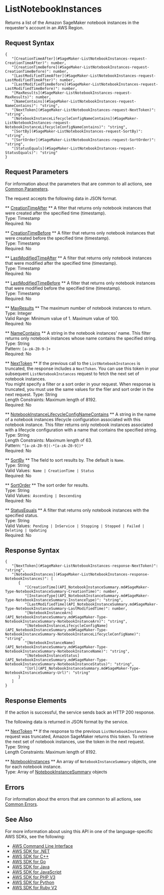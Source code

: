 # ListNotebookInstances<a name="API_ListNotebookInstances"></a>

Returns a list of the Amazon SageMaker notebook instances in the requester's account in an AWS Region\. 

## Request Syntax<a name="API_ListNotebookInstances_RequestSyntax"></a>

```
{
   "[CreationTimeAfter](#SageMaker-ListNotebookInstances-request-CreationTimeAfter)": number,
   "[CreationTimeBefore](#SageMaker-ListNotebookInstances-request-CreationTimeBefore)": number,
   "[LastModifiedTimeAfter](#SageMaker-ListNotebookInstances-request-LastModifiedTimeAfter)": number,
   "[LastModifiedTimeBefore](#SageMaker-ListNotebookInstances-request-LastModifiedTimeBefore)": number,
   "[MaxResults](#SageMaker-ListNotebookInstances-request-MaxResults)": number,
   "[NameContains](#SageMaker-ListNotebookInstances-request-NameContains)": "string",
   "[NextToken](#SageMaker-ListNotebookInstances-request-NextToken)": "string",
   "[NotebookInstanceLifecycleConfigNameContains](#SageMaker-ListNotebookInstances-request-NotebookInstanceLifecycleConfigNameContains)": "string",
   "[SortBy](#SageMaker-ListNotebookInstances-request-SortBy)": "string",
   "[SortOrder](#SageMaker-ListNotebookInstances-request-SortOrder)": "string",
   "[StatusEquals](#SageMaker-ListNotebookInstances-request-StatusEquals)": "string"
}
```

## Request Parameters<a name="API_ListNotebookInstances_RequestParameters"></a>

For information about the parameters that are common to all actions, see [Common Parameters](CommonParameters.md)\.

The request accepts the following data in JSON format\.

 ** [CreationTimeAfter](#API_ListNotebookInstances_RequestSyntax) **   <a name="SageMaker-ListNotebookInstances-request-CreationTimeAfter"></a>
A filter that returns only notebook instances that were created after the specified time \(timestamp\)\.  
Type: Timestamp  
Required: No

 ** [CreationTimeBefore](#API_ListNotebookInstances_RequestSyntax) **   <a name="SageMaker-ListNotebookInstances-request-CreationTimeBefore"></a>
A filter that returns only notebook instances that were created before the specified time \(timestamp\)\.   
Type: Timestamp  
Required: No

 ** [LastModifiedTimeAfter](#API_ListNotebookInstances_RequestSyntax) **   <a name="SageMaker-ListNotebookInstances-request-LastModifiedTimeAfter"></a>
A filter that returns only notebook instances that were modified after the specified time \(timestamp\)\.  
Type: Timestamp  
Required: No

 ** [LastModifiedTimeBefore](#API_ListNotebookInstances_RequestSyntax) **   <a name="SageMaker-ListNotebookInstances-request-LastModifiedTimeBefore"></a>
A filter that returns only notebook instances that were modified before the specified time \(timestamp\)\.  
Type: Timestamp  
Required: No

 ** [MaxResults](#API_ListNotebookInstances_RequestSyntax) **   <a name="SageMaker-ListNotebookInstances-request-MaxResults"></a>
The maximum number of notebook instances to return\.  
Type: Integer  
Valid Range: Minimum value of 1\. Maximum value of 100\.  
Required: No

 ** [NameContains](#API_ListNotebookInstances_RequestSyntax) **   <a name="SageMaker-ListNotebookInstances-request-NameContains"></a>
A string in the notebook instances' name\. This filter returns only notebook instances whose name contains the specified string\.  
Type: String  
Pattern: `[a-zA-Z0-9-]+`   
Required: No

 ** [NextToken](#API_ListNotebookInstances_RequestSyntax) **   <a name="SageMaker-ListNotebookInstances-request-NextToken"></a>
 If the previous call to the `ListNotebookInstances` is truncated, the response includes a `NextToken`\. You can use this token in your subsequent `ListNotebookInstances` request to fetch the next set of notebook instances\.   
 You might specify a filter or a sort order in your request\. When response is truncated, you must use the same values for the filer and sort order in the next request\. 
Type: String  
Length Constraints: Maximum length of 8192\.  
Required: No

 ** [NotebookInstanceLifecycleConfigNameContains](#API_ListNotebookInstances_RequestSyntax) **   <a name="SageMaker-ListNotebookInstances-request-NotebookInstanceLifecycleConfigNameContains"></a>
A string in the name of a notebook instances lifecycle configuration associated with this notebook instance\. This filter returns only notebook instances associated with a lifecycle configuration with a name that contains the specified string\.  
Type: String  
Length Constraints: Maximum length of 63\.  
Pattern: `^[a-zA-Z0-9](-*[a-zA-Z0-9])*`   
Required: No

 ** [SortBy](#API_ListNotebookInstances_RequestSyntax) **   <a name="SageMaker-ListNotebookInstances-request-SortBy"></a>
The field to sort results by\. The default is `Name`\.  
Type: String  
Valid Values:` Name | CreationTime | Status`   
Required: No

 ** [SortOrder](#API_ListNotebookInstances_RequestSyntax) **   <a name="SageMaker-ListNotebookInstances-request-SortOrder"></a>
The sort order for results\.   
Type: String  
Valid Values:` Ascending | Descending`   
Required: No

 ** [StatusEquals](#API_ListNotebookInstances_RequestSyntax) **   <a name="SageMaker-ListNotebookInstances-request-StatusEquals"></a>
A filter that returns only notebook instances with the specified status\.  
Type: String  
Valid Values:` Pending | InService | Stopping | Stopped | Failed | Deleting | Updating`   
Required: No

## Response Syntax<a name="API_ListNotebookInstances_ResponseSyntax"></a>

```
{
   "[NextToken](#SageMaker-ListNotebookInstances-response-NextToken)": "string",
   "[NotebookInstances](#SageMaker-ListNotebookInstances-response-NotebookInstances)": [ 
      { 
         "[CreationTime](API_NotebookInstanceSummary.md#SageMaker-Type-NotebookInstanceSummary-CreationTime)": number,
         "[InstanceType](API_NotebookInstanceSummary.md#SageMaker-Type-NotebookInstanceSummary-InstanceType)": "string",
         "[LastModifiedTime](API_NotebookInstanceSummary.md#SageMaker-Type-NotebookInstanceSummary-LastModifiedTime)": number,
         "[NotebookInstanceArn](API_NotebookInstanceSummary.md#SageMaker-Type-NotebookInstanceSummary-NotebookInstanceArn)": "string",
         "[NotebookInstanceLifecycleConfigName](API_NotebookInstanceSummary.md#SageMaker-Type-NotebookInstanceSummary-NotebookInstanceLifecycleConfigName)": "string",
         "[NotebookInstanceName](API_NotebookInstanceSummary.md#SageMaker-Type-NotebookInstanceSummary-NotebookInstanceName)": "string",
         "[NotebookInstanceStatus](API_NotebookInstanceSummary.md#SageMaker-Type-NotebookInstanceSummary-NotebookInstanceStatus)": "string",
         "[Url](API_NotebookInstanceSummary.md#SageMaker-Type-NotebookInstanceSummary-Url)": "string"
      }
   ]
}
```

## Response Elements<a name="API_ListNotebookInstances_ResponseElements"></a>

If the action is successful, the service sends back an HTTP 200 response\.

The following data is returned in JSON format by the service\.

 ** [NextToken](#API_ListNotebookInstances_ResponseSyntax) **   <a name="SageMaker-ListNotebookInstances-response-NextToken"></a>
If the response to the previous `ListNotebookInstances` request was truncated, Amazon SageMaker returns this token\. To retrieve the next set of notebook instances, use the token in the next request\.  
Type: String  
Length Constraints: Maximum length of 8192\.

 ** [NotebookInstances](#API_ListNotebookInstances_ResponseSyntax) **   <a name="SageMaker-ListNotebookInstances-response-NotebookInstances"></a>
An array of `NotebookInstanceSummary` objects, one for each notebook instance\.  
Type: Array of [NotebookInstanceSummary](API_NotebookInstanceSummary.md) objects

## Errors<a name="API_ListNotebookInstances_Errors"></a>

For information about the errors that are common to all actions, see [Common Errors](CommonErrors.md)\.

## See Also<a name="API_ListNotebookInstances_SeeAlso"></a>

For more information about using this API in one of the language\-specific AWS SDKs, see the following:
+  [AWS Command Line Interface](https://docs.aws.amazon.com/goto/aws-cli/sagemaker-2017-07-24/ListNotebookInstances) 
+  [AWS SDK for \.NET](https://docs.aws.amazon.com/goto/DotNetSDKV3/sagemaker-2017-07-24/ListNotebookInstances) 
+  [AWS SDK for C\+\+](https://docs.aws.amazon.com/goto/SdkForCpp/sagemaker-2017-07-24/ListNotebookInstances) 
+  [AWS SDK for Go](https://docs.aws.amazon.com/goto/SdkForGoV1/sagemaker-2017-07-24/ListNotebookInstances) 
+  [AWS SDK for Java](https://docs.aws.amazon.com/goto/SdkForJava/sagemaker-2017-07-24/ListNotebookInstances) 
+  [AWS SDK for JavaScript](https://docs.aws.amazon.com/goto/AWSJavaScriptSDK/sagemaker-2017-07-24/ListNotebookInstances) 
+  [AWS SDK for PHP V3](https://docs.aws.amazon.com/goto/SdkForPHPV3/sagemaker-2017-07-24/ListNotebookInstances) 
+  [AWS SDK for Python](https://docs.aws.amazon.com/goto/boto3/sagemaker-2017-07-24/ListNotebookInstances) 
+  [AWS SDK for Ruby V2](https://docs.aws.amazon.com/goto/SdkForRubyV2/sagemaker-2017-07-24/ListNotebookInstances) 